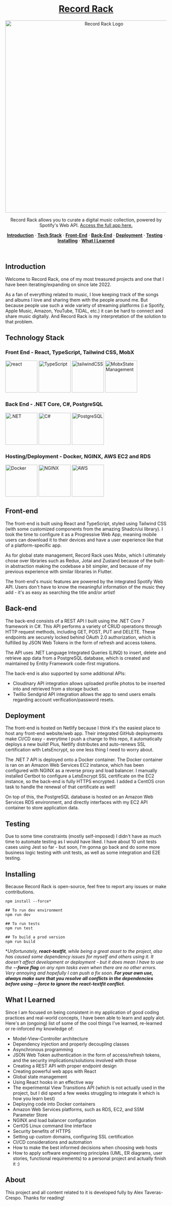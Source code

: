 <a href="https://recordrack.ca">
  <h1 align="center">Record Rack</h1>
  <p align="center">
    <img alt="Record Rack Logo" src="https://res.cloudinary.com/dlwfuryyz/image/upload/v1696172995/Group_23_crzpne.png" width="600" >
  </p>
</a>

<p align="center">
 Record Rack allows you to curate a digital music collection, powered by Spotify's Web API. <a href="https://recordrack.ca">Access the full app here.</a>
</p>

<p align="center">
  <a href="#introduction"><strong>Introduction</strong></a> ·
  <a href="#technology-stack"><strong>Tech Stack</strong></a> ·
  <a href="#front-end"><strong>Front-End</strong></a> ·
  <a href="#back-end"><strong>Back-End</strong></a> ·
  <a href="#deployment"><strong>Deployment</strong></a> ·
  <a href="#testing"><strong>Testing</strong></a> · 
  <a href="#installing"><strong>Installing</strong></a> ·
<a href="#what-i-learned"><strong>What I Learned</strong></a>
</p>
<br/>

## Introduction

Welcome to Record Rack, one of my most treasured projects and one that I have been iterating/expanding on since late 2022. 

As a fan of everything related to music, I love keeping track of the songs and albums I love and sharing them with the people around me. But because people use such a wide variety of streaming platforms (i.e Spotify, Apple Music, Amazon, YouTube, TIDAL, etc.) it can be hard to connect and share music digitally. And Record Rack is my interpretation of the solution to that problem.

## Technology Stack

<div class="flex flex-col">
  <h3>Front End - React, TypeScript, Tailwind CSS, MobX</h1> 
  
  <img src="https://upload.wikimedia.org/wikipedia/commons/thumb/a/a7/React-icon.svg/1200px-React-icon.svg.png" alt="react" width="100"/>
<img src="https://upload.wikimedia.org/wikipedia/commons/thumb/4/4c/Typescript_logo_2020.svg/512px-Typescript_logo_2020.svg.png?20221110153201" alt="TypeScript" width="100"/>
<img src="https://files.raycast.com/sjxs3pxsc6k63ju0fzv8l3cu4v90" alt="tailwindCSS" width="100"/>
<img src="https://mobx.js.org/img/mobx.png" alt="MobxStateManagement" width="100"/>
</div>

<div class="flex flex-col">
  <h3>Back End - .NET Core, C#, PostgreSQL</h1> 
  
  <img src="https://upload.wikimedia.org/wikipedia/commons/thumb/e/ee/.NET_Core_Logo.svg/2048px-.NET_Core_Logo.svg.png" alt=".NET" width="100"/>
<img src="https://seeklogo.com/images/C/c-sharp-c-logo-02F17714BA-seeklogo.com.png" alt="C#" width="100"/>
<img src="https://upload.wikimedia.org/wikipedia/commons/thumb/2/29/Postgresql_elephant.svg/1200px-Postgresql_elephant.svg.png" alt="PostgreSQL" width="100"/>
</div>


<div class="flex flex-col">
  <h3>Hosting/Deployment - Docker, NGINX, AWS EC2 and RDS</h1> 
  
  <img src="https://images.crunchbase.com/image/upload/c_lpad,f_auto,q_auto:eco,dpr_1/ywjqppks5ffcnbfjuttq" alt="Docker" width="100"/>
<img src="https://managedserver.it/wp-content/uploads/2021/11/nginx.png" alt="NGINX" width="100"/>
<img src="https://static-00.iconduck.com/assets.00/aws-icon-1024x1024-runl182z.png" alt="AWS" width="100"/>
</div>


## Front-end 

The front-end is built using React and TypeScript, styled using Tailwind CSS (with some customized components from the amazing Shadcn/ui library). I took the time to configure it as a Progressive Web App, meaning mobile users can download it to their devices and have a user experience like that of a platform-specific app.

As for global state management, Record Rack uses Mobx, which I ultimately chose over libraries such as Redux, Jotai and Zustand because of the built-in abstraction making the codebase a bit simpler, and because of my previous experience with similar libraries in Flutter.

The front-end's music features are powered by the integrated Spotify Web API. Users don't have to know the meaningful information of the music they add - it's as easy as searching the title and/or artist!

## Back-end

The back-end consists of a REST API I built using the .NET Core 7 framework in C#. This API performs a variety of CRUD operations through HTTP request methods, including GET, POST, PUT and DELETE. These endpoints are securely locked behind OAuth 2.0 authorization, which is fulfilled by JSON Web Tokens in the form of refresh and access tokens. 

The API uses .NET Language Integrated Queries (LINQ) to insert, delete and retrieve app data from a PostgreSQL database, which is created and maintained by Entity Framework code-first migrations. 

The back-end is also supported by some additional APIs: 
- Cloudinary API integration allows uploaded profile photos to be inserted into and retrieved from a storage bucket.
-  Twillio Sendgrid API integration allows the app to send users emails regarding account verification/password resets.

## Deployment

The front-end is hosted on Netlify because I think it's the easiest place to host any front-end website/web app. Their integrated GitHub deployments make CI/CD  easy - everytime I push a change to this repo, it automatically deploys a new build! Plus, Netlify distributes and auto-renews SSL certification with LetsEncrypt, so one less thing I need to worry about.

The .NET 7 API is deployed onto a Docker container. The Docker container is ran on an Amazon Web Services EC2 instance, which has been configured with NGINX as a reverse proxy and load balancer. I manually installed Certbot to configure a LetsEncrypt SSL certificate on the EC2 instance, so the back-end is fully HTTPS encrypted. I added a CentOS cron task to handle the renewal of that certificate as well!

On top of this, the PostgreSQL database is hosted on an Amazon Web Services RDS environment, and directly interfaces with my EC2 API container to store application data.

## Testing

Due to some time constraints (mostly self-imposed) I didn't have as much time to automate testing as I would have liked. I have about 10 unit tests cases using Jest so far - but soon, I'm gonna go back and do some more business logic testing with unit tests, as well as some integration and E2E testing. 

## Installing
Because Record Rack is open-source, feel free to report any issues or make contributions. 



    npm install --force*
    
	## To run dev environment
    npm run dev
    
    ## To run tests
    npm run test
    
    ## To build a prod version
    npm run build


**Unfortunately,  **react-textfit**, while being a great asset to the project, also has caused some dependency issues for myself and others using it. It doesn't affect development or deployment - but it does mean I have to use the **--force flag** on any npm tasks even when there are no other errors. Very annoying and hopefully I can push a fix soon. **For your own use, always make sure that you resolve all conflicts in the dependencies before using --force to ignore the react-textfit conflict.***

## What I Learned

Since I am focused on being consistent in my application of good coding practices and real-world concepts, I have been able to learn and apply alot. Here's an (ongoing) list of some of the cool things I've learned, re-learned or re-inforced my knowledge of: 

* Model-View-Controller architecture 
* Dependency injection and properly decoupling classes
* Asynchronous programming
* JSON Web Token authentication in the form of access/refresh tokens, and the security implications/solutions involved with those
* Creating a REST API with proper endpoint design
* Creating powerful web apps with React
* Global state management
* Using React hooks in an effective way
* The experimental View Transitions API (which is not actually used in the project, but I did spend a few weeks struggling to integrate it which is how you learn best)
* Deploying code into Docker containers
* Amazon Web Services platforms, such as RDS, EC2, and SSM Parameter Store
* NGINX and load balancer configuration
* CertOS Linux command line interface
* Security benefits of HTTPS
* Setting up custom domains, configuring SSL certification
* CI/CD considerations and automation
* How to make the best informed decisions when choosing web hosts
* How to apply software engineering principles (UML, ER diagrams, user stories, functional requirements) to a personal project and actually finish it :)

## About
This project and all content related to it is developed fully by Alex Taveras-Crespo. Thanks for reading!
 

